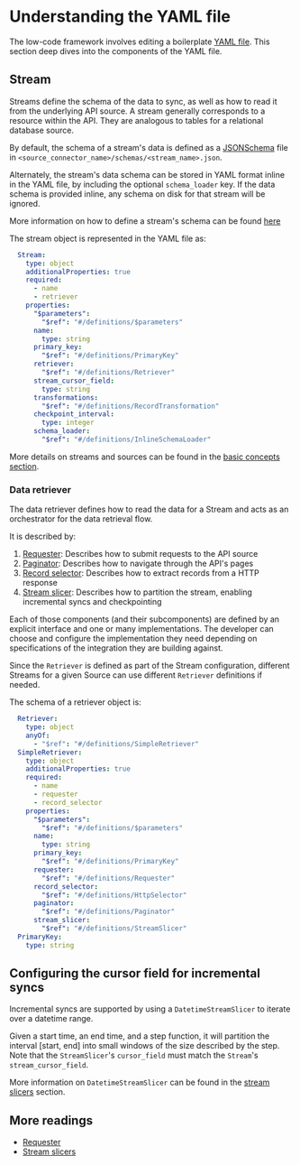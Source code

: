 # Understanding the YAML file

The low-code framework involves editing a boilerplate [YAML file](../low-code-cdk-overview.md#configuring-the-yaml-file). This section deep dives into the components of the YAML file.

## Stream

Streams define the schema of the data to sync, as well as how to read it from the underlying API source.
A stream generally corresponds to a resource within the API. They are analogous to tables for a relational database source.

By default, the schema of a stream's data is defined as a [JSONSchema](https://json-schema.org/) file in `<source_connector_name>/schemas/<stream_name>.json`. 

Alternately, the stream's data schema can be stored in YAML format inline in the YAML file, by including the optional `schema_loader` key. If the data schema is provided inline, any schema on disk for that stream will be ignored.

More information on how to define a stream's schema can be found [here](../../../../airbyte-cdk/python/airbyte_cdk/sources/declarative/declarative_component_schema.yaml)

The stream object is represented in the YAML file as:

```yaml
  Stream:
    type: object
    additionalProperties: true
    required:
      - name
      - retriever
    properties:
      "$parameters":
        "$ref": "#/definitions/$parameters"
      name:
        type: string
      primary_key:
        "$ref": "#/definitions/PrimaryKey"
      retriever:
        "$ref": "#/definitions/Retriever"
      stream_cursor_field:
        type: string
      transformations:
        "$ref": "#/definitions/RecordTransformation"
      checkpoint_interval:
        type: integer
      schema_loader:
        "$ref": "#/definitions/InlineSchemaLoader"
```

More details on streams and sources can be found in the [basic concepts section](../../cdk-python/basic-concepts.md).

### Data retriever

The data retriever defines how to read the data for a Stream and acts as an orchestrator for the data retrieval flow.

It is described by:

1. [Requester](./requester.md): Describes how to submit requests to the API source
2. [Paginator](./pagination.md): Describes how to navigate through the API's pages
3. [Record selector](./record-selector.md): Describes how to extract records from a HTTP response
4. [Stream slicer](./stream-slicers.md): Describes how to partition the stream, enabling incremental syncs and checkpointing

Each of those components (and their subcomponents) are defined by an explicit interface and one or many implementations.
The developer can choose and configure the implementation they need depending on specifications of the integration they are building against.

Since the `Retriever` is defined as part of the Stream configuration, different Streams for a given Source can use different `Retriever` definitions if needed.

The schema of a retriever object is:

```yaml
  Retriever:
    type: object
    anyOf:
      - "$ref": "#/definitions/SimpleRetriever"
  SimpleRetriever:
    type: object
    additionalProperties: true
    required:
      - name
      - requester
      - record_selector
    properties:
      "$parameters":
        "$ref": "#/definitions/$parameters"
      name:
        type: string
      primary_key:
        "$ref": "#/definitions/PrimaryKey"
      requester:
        "$ref": "#/definitions/Requester"
      record_selector:
        "$ref": "#/definitions/HttpSelector"
      paginator:
        "$ref": "#/definitions/Paginator"
      stream_slicer:
        "$ref": "#/definitions/StreamSlicer"
  PrimaryKey:
    type: string
```

## Configuring the cursor field for incremental syncs

Incremental syncs are supported by using a `DatetimeStreamSlicer` to iterate over a datetime range.

Given a start time, an end time, and a step function, it will partition the interval [start, end] into small windows of the size described by the step.
Note that the `StreamSlicer`'s `cursor_field` must match the `Stream`'s `stream_cursor_field`.

More information on `DatetimeStreamSlicer` can be found in the [stream slicers](./stream-slicers.md#datetimestreamslicer) section.

## More readings

- [Requester](./requester.md)
- [Stream slicers](./stream-slicers.md)
